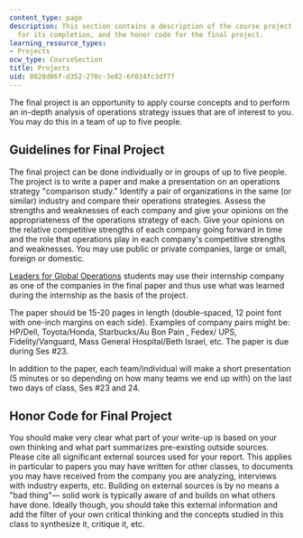 ```yaml
---
content_type: page
description: This section contains a description of the course project, guidelines
  for its completion, and the honor code for the final project.
learning_resource_types:
- Projects
ocw_type: CourseSection
title: Projects
uid: 8028d06f-d352-270c-3e82-6f034fc3df7f
---
```


The final project is an opportunity to apply course concepts and to perform an in-depth analysis of operations strategy issues that are of interest to you. You may do this in a team of up to five people.

Guidelines for Final Project
----------------------------

The final project can be done individually or in groups of up to five people. The project is to write a paper and make a presentation on an operations strategy "comparison study." Identify a pair of organizations in the same (or similar) industry and compare their operations strategies. Assess the strengths and weaknesses of each company and give your opinions on the appropriateness of the operations strategy of each. Give your opinions on the relative competitive strengths of each company going forward in time and the role that operations play in each company's competitive strengths and weaknesses. You may use public or private companies, large or small, foreign or domestic.

[Leaders for Global Operations](http://lgo.mit.edu//) students may use their internship company as one of the companies in the final paper and thus use what was learned during the internship as the basis of the project.

The paper should be 15-20 pages in length (double-spaced, 12 point font with one-inch margins on each side). Examples of company pairs might be: HP/Dell, Toyota/Honda, Starbucks/Au Bon Pain , Fedex/ UPS, Fidelity/Vanguard, Mass General Hospital/Beth Israel, etc. The paper is due during Ses #23.

In addition to the paper, each team/individual will make a short presentation (5 minutes or so depending on how many teams we end up with) on the last two days of class, Ses #23 and 24.

Honor Code for Final Project
----------------------------

You should make very clear what part of your write-up is based on your own thinking and what part summarizes pre-existing outside sources. Please cite all significant external sources used for your report. This applies in particular to papers you may have written for other classes, to documents you may have received from the company you are analyzing, interviews with industry experts, etc. Building on external sources is by no means a "bad thing"— solid work is typically aware of and builds on what others have done. Ideally though, you should take this external information and add the filter of your own critical thinking and the concepts studied in this class to synthesize it, critique it, etc.